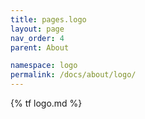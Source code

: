 ```yaml
---
title: pages.logo
layout: page
nav_order: 4
parent: About

namespace: logo
permalink: /docs/about/logo/
---
```

{% tf logo.md %}